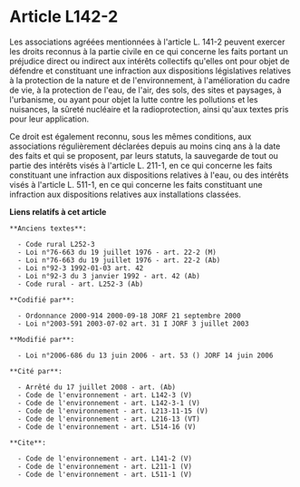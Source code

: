 # Article L142-2

Les associations agréées mentionnées à l'article L. 141-2 peuvent exercer les droits reconnus à la partie civile en ce qui
concerne les faits portant un préjudice direct ou indirect aux intérêts collectifs qu'elles ont pour objet de défendre et
constituant une infraction aux dispositions législatives relatives à la protection de la nature et de l'environnement, à
l'amélioration du cadre de vie, à la protection de l'eau, de l'air, des sols, des sites et paysages, à l'urbanisme, ou ayant
pour objet la lutte contre les pollutions et les nuisances, la sûreté nucléaire et la radioprotection, ainsi qu'aux textes
pris pour leur application. 

Ce droit est également reconnu, sous les mêmes conditions, aux associations régulièrement déclarées depuis au moins cinq ans
à la date des faits et qui se proposent, par leurs statuts, la sauvegarde de tout ou partie des intérêts visés à l'article L.
211-1, en ce qui concerne les faits constituant une infraction aux dispositions relatives à l'eau, ou des intérêts visés à
l'article L. 511-1, en ce qui concerne les faits constituant une infraction aux dispositions relatives aux installations
classées.

**Liens relatifs à cet article**

	**Anciens textes**:

	  - Code rural L252-3
	  - Loi n°76-663 du 19 juillet 1976 - art. 22-2 (M)
	  - Loi n°76-663 du 19 juillet 1976 - art. 22-2 (Ab)
	  - Loi n°92-3 1992-01-03 art. 42
	  - Loi n°92-3 du 3 janvier 1992 - art. 42 (Ab)
	  - Code rural - art. L252-3 (Ab)

	**Codifié par**:

	  - Ordonnance 2000-914 2000-09-18 JORF 21 septembre 2000
	  - Loi n°2003-591 2003-07-02 art. 31 I JORF 3 juillet 2003

	**Modifié par**:

	  - Loi n°2006-686 du 13 juin 2006 - art. 53 () JORF 14 juin 2006

	**Cité par**:

	  - Arrêté du 17 juillet 2008 - art. (Ab)
	  - Code de l'environnement - art. L142-3 (V)
	  - Code de l'environnement - art. L142-3-1 (V)
	  - Code de l'environnement - art. L213-11-15 (V)
	  - Code de l'environnement - art. L216-13 (VT)
	  - Code de l'environnement - art. L514-16 (V)

	**Cite**:

	  - Code de l'environnement - art. L141-2 (V)
	  - Code de l'environnement - art. L211-1 (V)
	  - Code de l'environnement - art. L511-1 (V)
